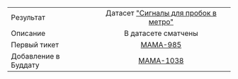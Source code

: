 | | |
|:------------- |:-------------:|
| Результат | Датасет ["Сигналы для пробок в метро"](https://yt.yandex-team.ru/hahn/navigation?sort=asc-false,field-name&path=//home/maps/analytics/data/metro-jams/signals-dataset) |
| Описание | В датасете сматчены  |
| Первый тикет | [MAMA-985](https://st.yandex-team.ru/MAMA-985) |
| Добавление в Буддату | [MAMA-1038](https://st.yandex-team.ru/MAMA-1038)
